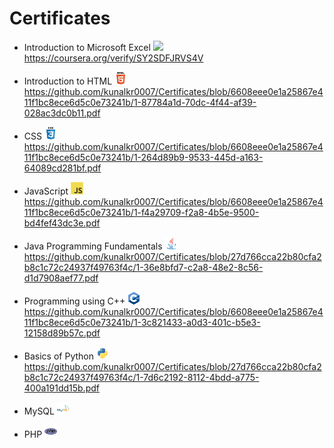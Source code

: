 # Certificates
* Introduction to Microsoft Excel ![](https://img.icons8.com/?size=20&id=13654&format=png)
https://coursera.org/verify/SY2SDFJRVS4V


* Introduction to HTML <img src="https://raw.githubusercontent.com/devicons/devicon/master/icons/html5/html5-original-wordmark.svg" alt="html5" width="20" height="20"/> 
https://github.com/kunalkr0007/Certificates/blob/6608eee0e1a25867e411f1bc8ece6d5c0e73241b/1-87784a1d-70dc-4f44-af39-028ac3dc0b11.pdf
* CSS <img src="https://raw.githubusercontent.com/devicons/devicon/master/icons/css3/css3-original-wordmark.svg" alt="css3" width="20" height="20"/>
https://github.com/kunalkr0007/Certificates/blob/6608eee0e1a25867e411f1bc8ece6d5c0e73241b/1-264d89b9-9533-445d-a163-64089cd281bf.pdf
* JavaScript <img src="https://raw.githubusercontent.com/devicons/devicon/master/icons/javascript/javascript-original.svg" alt="javascript" width="20" height="20"/> 
https://github.com/kunalkr0007/Certificates/blob/6608eee0e1a25867e411f1bc8ece6d5c0e73241b/1-f4a29709-f2a8-4b5e-9500-bd4fef43dc3e.pdf
* Java Programming Fundamentals <img src="https://raw.githubusercontent.com/devicons/devicon/master/icons/java/java-original.svg" alt="java" width="20" height="20"/> 
https://github.com/kunalkr0007/Certificates/blob/27d766cca22b80cfa2b8c1c72c24937f49763f4c/1-36e8bfd7-c2a8-48e2-8c56-d1d7908aef77.pdf
* Programming using C++ <img src="https://raw.githubusercontent.com/devicons/devicon/master/icons/cplusplus/cplusplus-original.svg" alt="cplusplus" width="20" height="20"/>  
https://github.com/kunalkr0007/Certificates/blob/6608eee0e1a25867e411f1bc8ece6d5c0e73241b/1-3c821433-a0d3-401c-b5e3-12158d89b57c.pdf
* Basics of Python <img src="https://raw.githubusercontent.com/devicons/devicon/master/icons/python/python-original.svg" alt="python" width="20" height="20"/>
https://github.com/kunalkr0007/Certificates/blob/27d766cca22b80cfa2b8c1c72c24937f49763f4c/1-7d6c2192-8112-4bdd-a775-400a191dd15b.pdf
* MySQL <img src="https://raw.githubusercontent.com/devicons/devicon/master/icons/mysql/mysql-original-wordmark.svg" alt="mysql" width="20" height="20"/>
* PHP <img src="https://raw.githubusercontent.com/devicons/devicon/master/icons/php/php-original.svg" alt="php" width="20" height="20"/>
